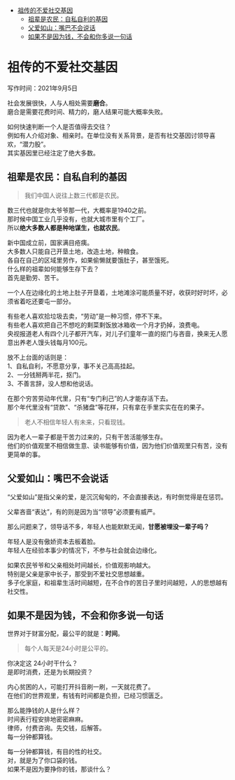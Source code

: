 <!-- TOC -->

- [祖传的不爱社交基因](#祖传的不爱社交基因)
  - [祖辈是农民：自私自利的基因](#祖辈是农民自私自利的基因)
  - [父爱如山：嘴巴不会说话](#父爱如山嘴巴不会说话)
  - [如果不是因为钱，不会和你多说一句话](#如果不是因为钱不会和你多说一句话)

<!-- /TOC -->
# 祖传的不爱社交基因

写作时间：2021年9月5日

社会发展很快，人与人相处需要**磨合**。   
磨合是需要花费时间、精力的，磨人结果可能大概率失败。  

如何快速判断一个人是否值得去交往？  
例如有人介绍对象、相亲时。在单位没有关系背景，是否有社交基因讨领导喜欢，“潜力股”。     
其实基因里已经注定了绝大多数。



## 祖辈是农民：自私自利的基因

>我们中国人说往上数三代都是农民。

数三代也就是你太爷爷那一代，大概率是1940之前。  
那时候中国工业几乎没有，也就大城市里有个工厂。  
所以**绝大多数人都是种地谋生，也就农民**。

新中国成立前，国家满目疮痍。  
大多数人只能自己开垦土地，改造土地，种粮食。  
各自在自己的区域里劳作，如果偷懒就要饿肚子，甚至饿死。  
什么样的祖辈如何能够生存下去？  
首先是勤劳、苦干。  

一个人在边缘化的土地上肚子开垦着，土地滩涂可能质量不好，收获时好时坏，必须省着吃还要屯一部分。


有些老人喜欢拾垃圾去卖，“劳动”是一种习惯，停不下来。  
有些老人喜欢把自己不想吃的剩菜剩饭放冰箱收一个月才扔掉，浪费电。  
央视报道老人有四个儿子都开汽车，对儿子们童年一直的抠门与吝啬，换来无人愿意出养老人馒头钱每月100元。  



放不上台面的话则是：  
1、自私自利，不愿意分享，事不关己高高挂起。    
2、一分钱掰两半花，抠门。  
3、不善言辞，没人想和他说话。  

在那个穷苦劳动年代里，只有“专门利己”的人才能存活下去。  
那个年代里没有“贷款”、“杀猪盘”等花样，只有拿在手里实实在在的果子。  

>老人不相信年轻人有未来，只看现钱。

因为老人一辈子都是干苦力过来的，只有干苦活能够生存。  
他们的价值观里不相信做生意、读书能够有价值，因为他们价值观里只有苦，没有更简单的事。

## 父爱如山：嘴巴不会说话

“父爱如山”是指父亲的爱，是沉沉甸甸的，不会直接表达，有时倒觉得是在惩罚。

父辈吝啬“表达”，有的则是因为当“领导”必须要有威严。  

那么问题来了，领导话不多，年轻人也能默默无闻，**甘愿被埋没一辈子吗？**  

年轻人是没有傲娇资本去板着脸。  
年轻人在经验本事少的情况下，不参与社会就会边缘化。


如果农民爷爷和父亲相处时间越长，价值观影响越大。  
特别是父亲是家中长子，那受到不爱社交思想越重。  
多子化家庭，和祖辈生活时间越短，在不合作的苦日子里时间越短，人的思想越有社交性。  


## 如果不是因为钱，不会和你多说一句话

世界对于财富分配，最公平的就是：**时间**。  

>每个人每天是24小时是公平的。

你决定这 24小时干什么？  
是即时消费，还是为长期投资？  

内心贫困的人，可能打开抖音刷一刷，一天就花费了。  
在他们的世界观里，有钱有时间都是负担，已经习惯匮乏。  

那么能挣钱的人是什么样？  
时间表行程安排地密密麻麻。  
律师，付费咨询。先交钱，后解答。  
每一分钟都算钱。  

每一分钟都算钱，有目的性的社交。  
对，就是为了你口袋的钱。  
如果不是因为要挣你的钱，那谈什么？


